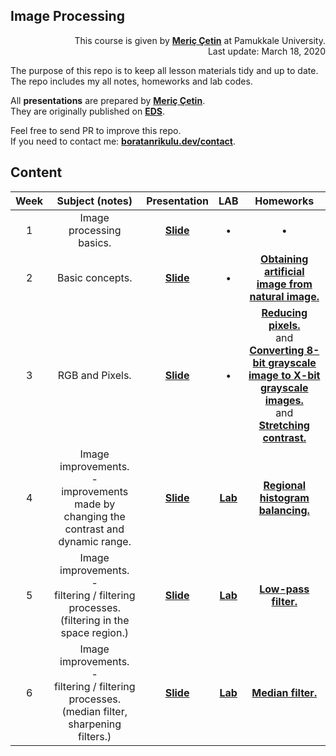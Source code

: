 ## Image Processing


<p align="right">
	This course is given by <a href="https://www.pau.edu.tr/mcetin/"><b>Meriç Çetin</b></a> at Pamukkale University.<br>
	Last update: March 18, 2020
</p>


The purpose of this repo is to keep all lesson materials tidy and up to date.  
The repo includes my all notes, homeworks and lab codes.

All **presentations** are prepared by [**Meriç Çetin**](https://www.pau.edu.tr/mcetin/).  
They are originally published on [**EDS**](http://eds.pau.edu.tr/moodle/course/view.php?id=94503).

Feel free to send PR to improve this repo.  
If you need to contact me: [**boratanrikulu.dev/contact**](https://boratanrikulu.dev/contact).

## Content

| Week | Subject (notes) | Presentation | LAB | Homeworks |
|:----:|:-------:|:-----:|:---:|:---:|
| 1 | Image processing basics. | [**Slide**](_data/slides/week1.pdf) | &bull; | &bull; |
| 2 | Basic concepts. | [**Slide**](_data/slides/week2.pdf) | &bull; | [**Obtaining artificial image from natural image.**](_data/homeworks/hw0) |
| 3 | RGB and Pixels. | [**Slide**](_data/slides/week3.pdf) | &bull; | [**Reducing pixels.**](_data/homeworks/hw1)<br>and<br>[**Converting 8-bit grayscale image to X-bit grayscale images.**](_data/homeworks/hw1)<br>and<br>[**Stretching contrast.**](_data/homeworks/hw2) |
| 4 | Image improvements.<br>-<br>improvements made by changing the contrast and dynamic range. | [**Slide**](_data/slides/week4.pdf) | [**Lab**](_data/lab/week4) | [**Regional histogram balancing.**](_data/homeworks/hw3) |
| 5 | Image improvements.<br>-<br>filtering / filtering processes. (filtering in the space region.) | [**Slide**](_data/slides/week5.pdf) | [**Lab**](_data/lab/week5) | [**Low-pass filter.**](_data/homeworks/hw4) |
| 6 | Image improvements.<br>-<br>filtering / filtering processes. (median filter, sharpening filters.) | [**Slide**](_data/slides/week6.pdf) | [**Lab**](_data/lab/week6) | [**Median filter.**](_data/homeworks/hw5) |
